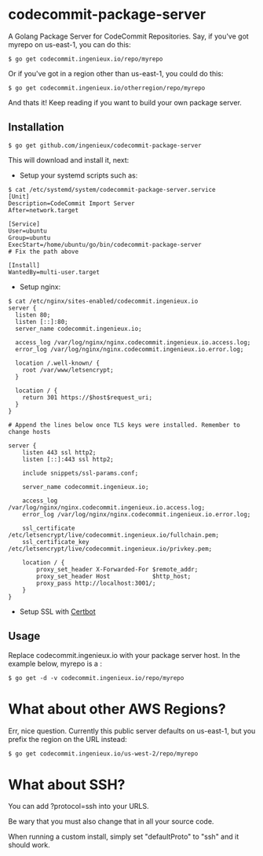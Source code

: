 # codecommit-package-server

A Golang Package Server for CodeCommit Repositories. Say, if you've got myrepo on us-east-1, you can do this:

```
$ go get codecommit.ingenieux.io/repo/myrepo
```

Or if you've got in a region other than us-east-1, you could do this:

```
$ go get codecommit.ingenieux.io/otherregion/repo/myrepo
```

And thats it! Keep reading if you want to build your own package server.

## Installation

```
$ go get github.com/ingenieux/codecommit-package-server 
```

This will download and install it, next:

  * Setup your systemd scripts such as:

```
$ cat /etc/systemd/system/codecommit-package-server.service 
[Unit]
Description=CodeCommit Import Server
After=network.target

[Service]
User=ubuntu
Group=ubuntu
ExecStart=/home/ubuntu/go/bin/codecommit-package-server
# Fix the path above
 
[Install]
WantedBy=multi-user.target
```
  * Setup nginx:

```
$ cat /etc/nginx/sites-enabled/codecommit.ingenieux.io
server {
  listen 80;
  listen [::]:80;
  server_name codecommit.ingenieux.io;

  access_log /var/log/nginx/nginx.codecommit.ingenieux.io.access.log;
  error_log /var/log/nginx/nginx.codecommit.ingenieux.io.error.log;

  location /.well-known/ {
    root /var/www/letsencrypt;
  }

  location / {
    return 301 https://$host$request_uri;
  }
}

# Append the lines below once TLS keys were installed. Remember to change hosts

server {
    listen 443 ssl http2;
    listen [::]:443 ssl http2;

    include snippets/ssl-params.conf;

    server_name codecommit.ingenieux.io;

    access_log /var/log/nginx/nginx.codecommit.ingenieux.io.access.log;
    error_log /var/log/nginx/nginx.codecommit.ingenieux.io.error.log;

    ssl_certificate /etc/letsencrypt/live/codecommit.ingenieux.io/fullchain.pem;
    ssl_certificate_key /etc/letsencrypt/live/codecommit.ingenieux.io/privkey.pem;

    location / {
        proxy_set_header X-Forwarded-For $remote_addr;
        proxy_set_header Host            $http_host;
        proxy_pass http://localhost:3001/;
    }
}
```

  * Setup SSL with [Certbot](https://github.com/certbot/certbot/)

## Usage

Replace codecommit.ingenieux.io with your package server host. In the example below, myrepo is a :

```
$ go get -d -v codecommit.ingenieux.io/repo/myrepo
```

# What about other AWS Regions?

Err, nice question. Currently this public server defaults on us-east-1, but you prefix the region on the URL instead:

```
$ go get codecommit.ingenieux.io/us-west-2/repo/myrepo
```

# What about SSH?

You can add ?protocol=ssh into your URLS. 

Be wary that you must also change that in all your source code. 

When running a custom install, simply set "defaultProto" to "ssh" and it should work.

